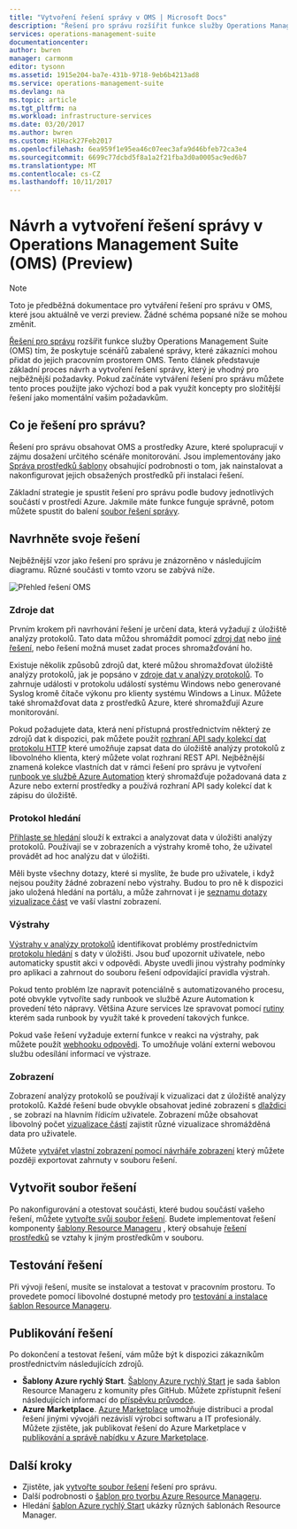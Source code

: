 ```yaml
---
title: "Vytvoření řešení správy v OMS | Microsoft Docs"
description: "Řešení pro správu rozšířit funkce služby Operations Management Suite (OMS) tím, že poskytuje scénářů zabalené správy, které zákazníci mohou přidat do jejich pracovním prostorem OMS.  Tento článek poskytuje podrobné informace o tom, jak můžete vytvořit řešení správy, který se má použít ve svém vlastním prostředí nebo k dispozici pro vaše zákazníky."
services: operations-management-suite
documentationcenter: 
author: bwren
manager: carmonm
editor: tysonn
ms.assetid: 1915e204-ba7e-431b-9718-9eb6b4213ad8
ms.service: operations-management-suite
ms.devlang: na
ms.topic: article
ms.tgt_pltfrm: na
ms.workload: infrastructure-services
ms.date: 03/20/2017
ms.author: bwren
ms.custom: H1Hack27Feb2017
ms.openlocfilehash: 6ea959f1e95ea46c07eec3afa9d46bfeb72ca3e4
ms.sourcegitcommit: 6699c77dcbd5f8a1a2f21fba3d0a0005ac9ed6b7
ms.translationtype: MT
ms.contentlocale: cs-CZ
ms.lasthandoff: 10/11/2017
---
```

# <a name="design-and-build-a-management-solution-in-operations-management-suite-oms-preview"></a>Návrh a vytvoření řešení správy v Operations Management Suite (OMS) (Preview)
> [!NOTE]
> Toto je předběžná dokumentace pro vytváření řešení pro správu v OMS, které jsou aktuálně ve verzi preview. Žádné schéma popsané níže se mohou změnit.

[Řešení pro správu](operations-management-suite-solutions.md) rozšířit funkce služby Operations Management Suite (OMS) tím, že poskytuje scénářů zabalené správy, které zákazníci mohou přidat do jejich pracovním prostorem OMS.  Tento článek představuje základní proces návrh a vytvoření řešení správy, který je vhodný pro nejběžnější požadavky.  Pokud začínáte vytváření řešení pro správu můžete tento proces použijte jako výchozí bod a pak využít koncepty pro složitější řešení jako momentální vašim požadavkům.

## <a name="what-is-a-management-solution"></a>Co je řešení pro správu?

Řešení pro správu obsahovat OMS a prostředky Azure, které spolupracují v zájmu dosažení určitého scénáře monitorování.  Jsou implementovány jako [Správa prostředků šablony](../azure-resource-manager/resource-manager-template-walkthrough.md) obsahující podrobnosti o tom, jak nainstalovat a nakonfigurovat jejich obsažených prostředků při instalaci řešení.

Základní strategie je spustit řešení pro správu podle budovy jednotlivých součástí v prostředí Azure.  Jakmile máte funkce funguje správně, potom můžete spustit do balení [soubor řešení správy](operations-management-suite-solutions-solution-file.md). 


## <a name="design-your-solution"></a>Navrhněte svoje řešení
Nejběžnější vzor jako řešení pro správu je znázorněno v následujícím diagramu.  Různé součásti v tomto vzoru se zabývá níže.

![Přehled řešení OMS](media/operations-management-suite-solutions/solution-overview.png)


### <a name="data-sources"></a>Zdroje dat
Prvním krokem při navrhování řešení je určení data, která vyžadují z úložiště analýzy protokolů.  Tato data můžou shromáždit pomocí [zdroj dat](../log-analytics/log-analytics-data-sources.md) nebo [jiné řešení](operations-management-suite-solutions.md), nebo řešení možná muset zadat proces shromažďování ho.

Existuje několik způsobů zdrojů dat, které můžou shromažďovat úložiště analýzy protokolů, jak je popsáno v [zdroje dat v analýzy protokolů](../log-analytics/log-analytics-data-sources.md).  To zahrnuje události v protokolu událostí systému Windows nebo generované Syslog kromě čítače výkonu pro klienty systému Windows a Linux.  Můžete také shromažďovat data z prostředků Azure, které shromažďují Azure monitorování.  

Pokud požadujete data, která není přístupná prostřednictvím některý ze zdrojů dat k dispozici, pak můžete použít [rozhraní API sady kolekcí dat protokolu HTTP](../log-analytics/log-analytics-data-collector-api.md) které umožňuje zapsat data do úložiště analýzy protokolů z libovolného klienta, který můžete volat rozhraní REST API.  Nejběžnější znamená kolekce vlastních dat v rámci řešení pro správu je vytvoření [runbook ve službě Azure Automation](../automation/automation-runbook-types.md) který shromažďuje požadovaná data z Azure nebo externí prostředky a používá rozhraní API sady kolekcí dat k zápisu do úložiště.  

### <a name="log-searches"></a>Protokol hledání
[Přihlaste se hledání](../log-analytics/log-analytics-log-searches.md) slouží k extrakci a analyzovat data v úložišti analýzy protokolů.  Používají se v zobrazeních a výstrahy kromě toho, že uživatel provádět ad hoc analýzu dat v úložišti.  

Měli byste všechny dotazy, které si myslíte, že bude pro uživatele, i když nejsou použity žádné zobrazení nebo výstrahy.  Budou to pro ně k dispozici jako uložená hledání na portálu, a může zahrnovat i je [seznamu dotazy vizualizace část](../log-analytics/log-analytics-view-designer-parts.md#list-of-queries-part) ve vaší vlastní zobrazení.

### <a name="alerts"></a>Výstrahy
[Výstrahy v analýzy protokolů](../log-analytics/log-analytics-alerts.md) identifikovat problémy prostřednictvím [protokolu hledání](#log-searches) s daty v úložišti.  Jsou buď upozornit uživatele, nebo automaticky spustit akci v odpovědi. Abyste uvedli jinou výstrahy podmínky pro aplikaci a zahrnout do souboru řešení odpovídající pravidla výstrah.

Pokud tento problém lze napravit potenciálně s automatizovaného procesu, poté obvykle vytvoříte sady runbook ve službě Azure Automation k provedení této nápravy.  Většina Azure services lze spravovat pomocí [rutiny](/powershell/azure/overview) kterém sada runbook by využít také k provedení takových funkce.

Pokud vaše řešení vyžaduje externí funkce v reakci na výstrahy, pak můžete použít [webhooku odpovědi](../log-analytics/log-analytics-alerts-actions.md).  To umožňuje volání externí webovou službu odesílání informací ve výstraze.

### <a name="views"></a>Zobrazení
Zobrazení analýzy protokolů se používají k vizualizaci dat z úložiště analýzy protokolů.  Každé řešení bude obvykle obsahovat jediné zobrazení s [dlaždici](../log-analytics/log-analytics-view-designer-tiles.md) , se zobrazí na hlavním řídicím uživatele.  Zobrazení může obsahovat libovolný počet [vizualizace částí](../log-analytics/log-analytics-view-designer-parts.md) zajistit různé vizualizace shromážděná data pro uživatele.

Můžete [vytvářet vlastní zobrazení pomocí návrháře zobrazení](../log-analytics/log-analytics-view-designer.md) který můžete později exportovat zahrnuty v souboru řešení.  


## <a name="create-solution-file"></a>Vytvořit soubor řešení
Po nakonfigurování a otestovat součásti, které budou součástí vašeho řešení, můžete [vytvořte svůj soubor řešení](operations-management-suite-solutions-solution-file.md).  Budete implementovat řešení komponenty [šablony Resource Manageru](../azure-resource-manager/resource-group-authoring-templates.md) , který obsahuje [řešení prostředků](operations-management-suite-solutions-solution-file.md#solution-resource) se vztahy k jiným prostředkům v souboru.  


## <a name="test-your-solution"></a>Testování řešení
Při vývoji řešení, musíte se instalovat a testovat v pracovním prostoru.  To provedete pomocí libovolné dostupné metody pro [testování a instalace šablon Resource Manageru](../azure-resource-manager/resource-group-template-deploy.md).

## <a name="publish-your-solution"></a>Publikování řešení
Po dokončení a testovat řešení, vám může být k dispozici zákazníkům prostřednictvím následujících zdrojů.

- **Šablony Azure rychlý Start**.  [Šablony Azure rychlý Start](https://azure.microsoft.com/resources/templates/) je sada šablon Resource Manageru z komunity přes GitHub.  Můžete zpřístupnit řešení následujících informací do [příspěvku průvodce](https://github.com/Azure/azure-quickstart-templates/tree/master/1-CONTRIBUTION-GUIDE).
- **Azure Marketplace**.  [Azure Marketplace](https://azuremarketplace.microsoft.com/marketplace/) umožňuje distribuci a prodal řešení jinými vývojáři nezávislí výrobci softwaru a IT profesionály.  Můžete zjistěte, jak publikovat řešení do Azure Marketplace v [publikování a správě nabídku v Azure Marketplace](../marketplace-publishing/marketplace-publishing-getting-started.md).



## <a name="next-steps"></a>Další kroky
* Zjistěte, jak [vytvořte soubor řešení](operations-management-suite-solutions-solution-file.md) řešení pro správu.
* Další podrobnosti o [šablon pro tvorbu Azure Resource Manageru](../azure-resource-manager/resource-group-authoring-templates.md).
* Hledání [šablon Azure rychlý Start](https://azure.microsoft.com/documentation/templates) ukázky různých šablonách Resource Manager.